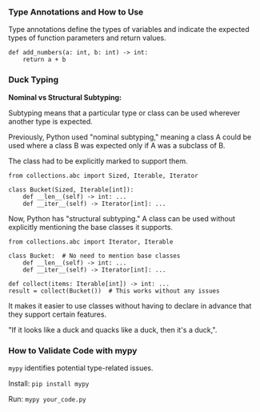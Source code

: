 ### Type Annotations and How to Use

Type annotations define the types of variables and indicate the expected types of function parameters and return values.

```
def add_numbers(a: int, b: int) -> int:
    return a + b
```

### Duck Typing

**Nominal vs Structural Subtyping:**

Subtyping means that a particular type or class can be used wherever another type is expected.

Previously, Python used "nominal subtyping," meaning a class A could be used where a class B was expected only if A was a subclass of B.

The class had to be explicitly marked to support them.

```
from collections.abc import Sized, Iterable, Iterator

class Bucket(Sized, Iterable[int]):
    def __len__(self) -> int: ...
    def __iter__(self) -> Iterator[int]: ...
```

Now, Python has "structural subtyping." A class can be used without explicitly mentioning the base classes it supports.

```
from collections.abc import Iterator, Iterable

class Bucket:  # No need to mention base classes
    def __len__(self) -> int: ...
    def __iter__(self) -> Iterator[int]: ...

def collect(items: Iterable[int]) -> int: ...
result = collect(Bucket())  # This works without any issues
```

It makes it easier to use classes without having to declare in advance that they support certain features.

"If it looks like a duck and quacks like a duck, then it's a duck,".

### How to Validate Code with mypy

`mypy` identifies potential type-related issues.

Install: `pip install mypy`

Run: `mypy your_code.py`
